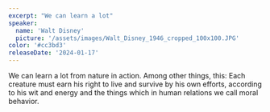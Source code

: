 ```yaml
---
excerpt: "We can learn a lot"
speaker:
  name: 'Walt Disney'
  picture: '/assets/images/Walt_Disney_1946_cropped_100x100.JPG'
color: '#cc3bd3'
releaseDate: '2024-01-17'
---
```

We can learn a lot from nature in action. Among other things, this: Each creature must earn his right to live and survive by his own efforts, according to his wit and energy and the things which in human relations we call moral behavior.